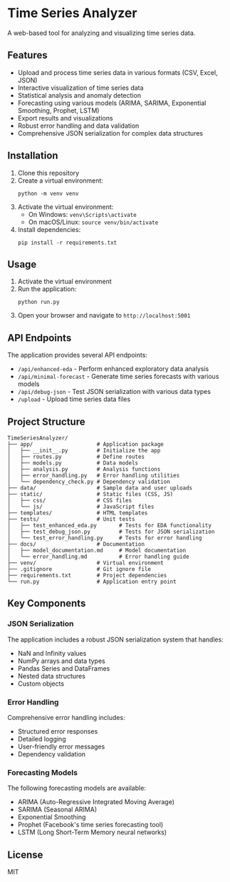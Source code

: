# Time Series Analyzer

A web-based tool for analyzing and visualizing time series data.

## Features

- Upload and process time series data in various formats (CSV, Excel, JSON)
- Interactive visualization of time series data
- Statistical analysis and anomaly detection
- Forecasting using various models (ARIMA, SARIMA, Exponential Smoothing, Prophet, LSTM)
- Export results and visualizations
- Robust error handling and data validation
- Comprehensive JSON serialization for complex data structures

## Installation

1. Clone this repository
2. Create a virtual environment:
   ```
   python -m venv venv
   ```
3. Activate the virtual environment:
   - On Windows: `venv\Scripts\activate`
   - On macOS/Linux: `source venv/bin/activate`
4. Install dependencies:
   ```
   pip install -r requirements.txt
   ```

## Usage

1. Activate the virtual environment
2. Run the application:
   ```
   python run.py
   ```
3. Open your browser and navigate to `http://localhost:5001`

## API Endpoints

The application provides several API endpoints:

- `/api/enhanced-eda` - Perform enhanced exploratory data analysis
- `/api/minimal-forecast` - Generate time series forecasts with various models
- `/api/debug-json` - Test JSON serialization with various data types
- `/upload` - Upload time series data files

## Project Structure

```
TimeSeriesAnalyzer/
├── app/                    # Application package
│   ├── __init__.py         # Initialize the app
│   ├── routes.py           # Define routes
│   ├── models.py           # Data models
│   ├── analysis.py         # Analysis functions
│   ├── error_handling.py   # Error handling utilities
│   └── dependency_check.py # Dependency validation
├── data/                   # Sample data and user uploads
├── static/                 # Static files (CSS, JS)
│   ├── css/                # CSS files
│   └── js/                 # JavaScript files
├── templates/              # HTML templates
├── tests/                  # Unit tests
│   ├── test_enhanced_eda.py       # Tests for EDA functionality
│   ├── test_debug_json.py         # Tests for JSON serialization
│   └── test_error_handling.py     # Tests for error handling
├── docs/                   # Documentation
│   ├── model_documentation.md     # Model documentation
│   └── error_handling.md          # Error handling guide
├── venv/                   # Virtual environment
├── .gitignore              # Git ignore file
├── requirements.txt        # Project dependencies
└── run.py                  # Application entry point
```

## Key Components

### JSON Serialization

The application includes a robust JSON serialization system that handles:
- NaN and Infinity values
- NumPy arrays and data types
- Pandas Series and DataFrames
- Nested data structures
- Custom objects

### Error Handling

Comprehensive error handling includes:
- Structured error responses
- Detailed logging
- User-friendly error messages
- Dependency validation

### Forecasting Models

The following forecasting models are available:
- ARIMA (Auto-Regressive Integrated Moving Average)
- SARIMA (Seasonal ARIMA)
- Exponential Smoothing
- Prophet (Facebook's time series forecasting tool)
- LSTM (Long Short-Term Memory neural networks)

## License

MIT

